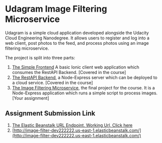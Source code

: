 # Udagram Image Filtering Microservice

Udagram is a simple cloud application developed alongside the Udacity Cloud Engineering Nanodegree. It allows users to register and log into a web client, post photos to the feed, and process photos using an image filtering microservice.

The project is split into three parts:

1. [The Simple Frontend](https://github.com/udacity/cloud-developer/tree/master/course-02/exercises/udacity-c2-frontend)
   A basic Ionic client web application which consumes the RestAPI Backend. [Covered in the course]
2. [The RestAPI Backend](https://github.com/udacity/cloud-developer/tree/master/course-02/exercises/udacity-c2-restapi), a Node-Express server which can be deployed to a cloud service. [Covered in the course]
3. [The Image Filtering Microservice](https://github.com/udacity/cloud-developer/tree/master/course-02/project/image-filter-starter-code), the final project for the course. It is a Node-Express application which runs a simple script to process images. [Your assignment]

## Assignment Submission Link

1. [The Elastic Beanstalk URL Endpoint. Working Url, Click here](http://image-filter-dev222222.us-east-1.elasticbeanstalk.com/filteredimage?image_url=https://thumbs.dreamstime.com/b/random-click-squirrel-wire-random-picture-cute-squirrel-219506797.jpg)
2. [http://image-filter-dev222222.us-east-1.elasticbeanstalk.com/](http://image-filter-dev222222.us-east-1.elasticbeanstalk.com/)
